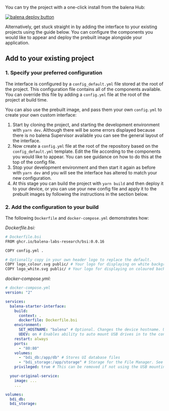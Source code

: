 You can try the project with a one-click install from the balena Hub:

[![balena deploy button](https://balena.io/deploy.svg)](https://hub.balena.io/organizations/bdi/apps/starter-interface)

Alternatively, get stuck straight in by adding the interface to your existing projects using the guide below. You can configure the components you would like to appear and deploy the prebuilt image alongside your application.

## Add to your existing project

### 1. Specify your preferred configuration

The interface is configured by a `config_default.yml` file stored at the root of the project. This configuration file contains all of the components available. You can override this file by adding a `config.yml` file at the root of the project at build time.

You can also use the prebuilt image, and pass them your own `config.yml` to create your own custom interface:

1. Start by cloning the project, and starting the development environment with `yarn dev`. Although there will be some errors displayed because there is no balena Supervisor available you can see the general layout of the interface.
2. Now create a `config.yml` file at the root of the repository based on the `config_default.yml` template. Edit the file according to the components you would like to appear. You can see guidance on how to do this at the top of the config file.
3. Stop your development environment and then start it again as before with `yarn dev` and you will see the interface has altered to match your new configuration.
4. At this stage you can build the project with `yarn build` and then deploy it to your device, or you can use your new config file and apply it to the prebuilt images by following the instructions in the section below.

### 2. Add the configuration to your build

The following `Dockerfile` and `docker-compose.yml` demonstrates how:

_Dockerfile.bsi:_

```bash
# Dockerfile.bsi
FROM ghcr.io/balena-labs-research/bsi:0.0.16

COPY config.yml .

# Optionally copy in your own header logo to replace the default.
COPY logo_colour.svg public/ # Your logo for displaying on white backgrounds
COPY logo_white.svg public/ # Your logo for displaying on coloured background
```

_docker-compose.yml:_

```yml
# docker-compose.yml
version: "2"

services:
  balena-starter-interface:
    build:
      context: .
      dockerfile: Dockerfile.bsi
    environment:
      SET_HOSTNAME: "balena" # Optional. Changes the device hostname. UI will become accesible on `balena.local`.
      UDEV: on # Enables ability to auto mount USB drives in to the container
    restart: always
    ports:
      - "80:80"
    volumes:
      - "bdi_db:/app/db" # Stores UI database files
      - "bdi_storage:/app/storage" # Storage for the File Manager. See docs for more info.
    privileged: true # This can be removed if not using the USB mounting feature

  your-original-service:
    image: ...
    ...

volumes:
  bdi_db:
  bdi_storage:
```
